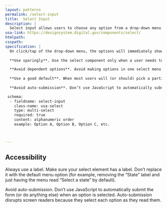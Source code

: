 ```yaml
---
layout: patterns
permalink: /select-input
title:  Select Input
description: |
  Select input allows users to choose any option from a drop-down menu. When the user clicks on the drop-down menu, the options will immediately show, and the user will be able to click on only one at a time.
usa-link: https://designsystem.digital.gov/components/select/
htmlpath: 
csspath:
specification: |
  On click/tap of the drop-down menu, the options will immediately show, and the user will be able to click on only one at a time. Once the user clicks on an option, the dropdown menu will show only the option chosen. On click/tap of the menu again, the user will see all the options again, with a check-mark next to the one they chose. The user may change their choice however many times they want before clicking/tapping a submit button.
  
  **Use sparingly**. Use the select component only when a user needs to choose from about seven to 15 possible options and you have limited space to display the options.

  **Avoid dependent options**. Avoid making options in one select menu change based on the input to another. Users often don’t understand how choosing an item in one impacts another.
  
  **Use a good default**. When most users will (or should) pick a particular option, make it the default: <option selected="selected">Default</option>
  
  **Avoid auto-submission**. Don’t use JavaScript to automatically submit the form (or do anything else) when an option is chosen. Offer a “submit” button at the end of the form instead. Users often change their choices multiple times. Auto-submission is also less accessible.

 schema: 
  - fieldname: select-input
    class-name: usa-select
    type: multi-select
    required: true
    content: alphanumeric order
    example: Option A, Option B, Option C, etc.



---
```

<!--- if extra information is needed for this pattern, write here in Markdown. -->
<!--- to learn markdown format go to https://docs.github.com/en/github/writing-on-github/basic-writing-and-formatting-syntax -->

## Accessibility

Always use a label. Make sure your select element has a label. Don’t replace it with the default menu option (for example, removing the “State” label and just having the menu read “Select a state” by default).

Avoid auto-submission. Don’t use JavaScript to automatically submit the form (or do anything else) when an option is selected. Auto-submission disrupts screen readers because they select each option as they read them.

